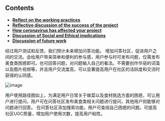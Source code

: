 ## Contents

* [**Reflect on the working practices**](#details-of-how-we-evaluated-our-designs)
* [**Reflective discussion of the success of the project**](#unit-testing-/-functional-testing)
* [**How coronavirus has affected your project**](#how-coronavirus-has-affected-your-project)
* [**Discussion of Social and Ethical implications**](#discussion-of-social-and-ethical-implications)
* [**Discussion of future work**](#discussion-of-future-work)

经过用户测试和反馈，我们预计未来增加问答功能。
增加问答社区，促进用户之间的交流。会给用户带来简单和便利的参与感，用户参与时可发布问题，仅需发布美食类困惑即可。也可回答问题，对问题输入自己的看法。不需要创作华丽的词藻以及图片视频等，并且用户交流度高，可以显著提高用户在社区的活跃度和交流时获得的认同感。


![image](https://user-images.githubusercontent.com/45390078/115970758-708f6a80-a53c-11eb-8b68-8ebfef5773c3.png)

用户使用路径图如上，为满足用户日常关于做菜以及食材挑选方面的困惑，可让用户进行提问，用户可在问答社区发布美食类相关问题进行提问，其他用户则能够对问题进行回答。
在问答社区添加搜索功能，用户可查阅自己困惑的问题。可提高社区UGC质量，增加用户使用次数，提高用户粘性。
